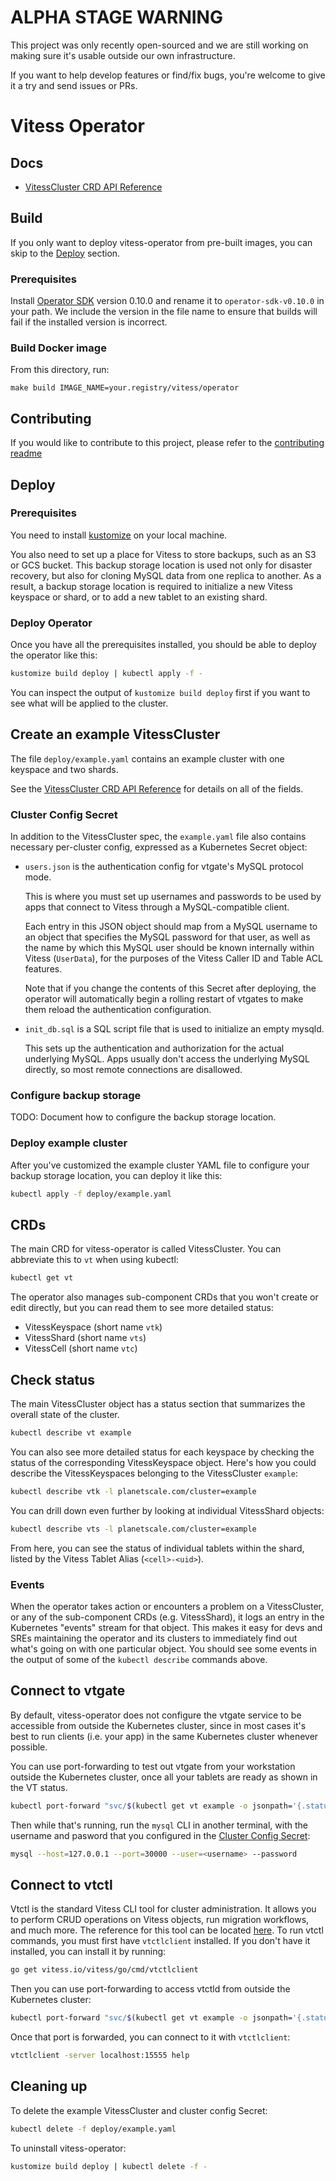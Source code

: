 # ALPHA STAGE WARNING

This project was only recently open-sourced and we are still working on making sure it's usable outside our own
infrastructure.

If you want to help develop features or find/fix bugs, you're welcome to give it a try and send
issues or PRs.

# Vitess Operator

## Docs

- [VitessCluster CRD API Reference](https://vitess-operator.planetscale.dev/api/)

## Build

If you only want to deploy vitess-operator from pre-built images, you can skip to the
[Deploy](#deploy) section.

### Prerequisites

Install [Operator SDK](https://github.com/operator-framework/operator-sdk/blob/master/doc/user/install-operator-sdk.md)
version 0.10.0 and rename it to `operator-sdk-v0.10.0` in your path.
We include the version in the file name to ensure that builds will fail if the
installed version is incorrect.

### Build Docker image

From this directory, run:

```
make build IMAGE_NAME=your.registry/vitess/operator
```

## Contributing

If you would like to contribute to this project, please refer to the
[contributing readme](CONTRIBUTING.md)

## Deploy

### Prerequisites

You need to install [kustomize](https://github.com/kubernetes-sigs/kustomize)
on your local machine.

You also need to set up a place for Vitess to store backups, such as an S3 or
GCS bucket.
This backup storage location is used not only for disaster recovery, but also
for cloning MySQL data from one replica to another.
As a result, a backup storage location is required to initialize a new Vitess
keyspace or shard, or to add a new tablet to an existing shard.

### Deploy Operator

Once you have all the prerequisites installed, you should be able to deploy
the operator like this:

```sh
kustomize build deploy | kubectl apply -f -
```

You can inspect the output of `kustomize build deploy` first if you want to see
what will be applied to the cluster.

## Create an example VitessCluster

The file `deploy/example.yaml` contains an example cluster with one keyspace and
two shards.

See the [VitessCluster CRD API Reference](https://vitess-operator.planetscale.dev/api/)
for details on all of the fields.

### Cluster Config Secret

In addition to the VitessCluster spec, the `example.yaml` file also
contains necessary per-cluster config, expressed as a Kubernetes Secret object:

* `users.json` is the authentication config for vtgate's MySQL protocol mode.

  This is where you must set up usernames and passwords to be used by apps
  that connect to Vitess through a MySQL-compatible client.

  Each entry in this JSON object should map from a MySQL username to an object
  that specifies the MySQL password for that user, as well as the name by which
  this MySQL user should be known internally within Vitess (`UserData`), for
  the purposes of the Vitess Caller ID and Table ACL features.

  Note that if you change the contents of this Secret after deploying,
  the operator will automatically begin a rolling restart of vtgates to make
  them reload the authentication configuration.

* `init_db.sql` is a SQL script file that is used to initialize an empty mysqld.

  This sets up the authentication and authorization for the actual underlying MySQL.
  Apps usually don't access the underlying MySQL directly, so most remote connections
  are disallowed.

### Configure backup storage

TODO: Document how to configure the backup storage location.

### Deploy example cluster

After you've customized the example cluster YAML file to configure your backup
storage location, you can deploy it like this:

```sh
kubectl apply -f deploy/example.yaml
```

## CRDs

The main CRD for vitess-operator is called VitessCluster.
You can abbreviate this to `vt` when using kubectl:

```sh
kubectl get vt
```

The operator also manages sub-component CRDs that you won't create or edit
directly, but you can read them to see more detailed status:

* VitessKeyspace (short name `vtk`)
* VitessShard (short name `vts`)
* VitessCell (short name `vtc`)

## Check status

The main VitessCluster object has a status section that summarizes the
overall state of the cluster.

```sh
kubectl describe vt example
```

You can also see more detailed status for each keyspace by checking the status
of the corresponding VitessKeyspace object.
Here's how you could describe the VitessKeyspaces belonging to the VitessCluster
`example`:

```sh
kubectl describe vtk -l planetscale.com/cluster=example
```

You can drill down even further by looking at individual VitessShard objects:

```sh
kubectl describe vts -l planetscale.com/cluster=example
```

From here, you can see the status of individual tablets within the shard,
listed by the Vitess Tablet Alias (`<cell>-<uid>`).

### Events

When the operator takes action or encounters a problem on a VitessCluster,
or any of the sub-component CRDs (e.g. VitessShard), it logs an entry in the
Kubernetes "events" stream for that object. This makes it easy for devs and SREs
maintaining the operator and its clusters to immediately find out what's going
on with one particular object. You should see some events in the output of some
of the `kubectl describe` commands above.

## Connect to vtgate

By default, vitess-operator does not configure the vtgate service to be
accessible from outside the Kubernetes cluster, since in most cases it's best to
run clients (i.e. your app) in the same Kubernetes cluster whenever possible.

You can use port-forwarding to test out vtgate from your workstation outside the
Kubernetes cluster, once all your tablets are ready as shown in the VT status.

```sh
kubectl port-forward "svc/$(kubectl get vt example -o jsonpath='{.status.gatewayServiceName}')" 30000:3306
```

Then while that's running, run the `mysql` CLI in another terminal, with the
username and pasword that you configured in the
[Cluster Config Secret](#cluster-config-secret):

```sh
mysql --host=127.0.0.1 --port=30000 --user=<username> --password
```

## Connect to vtctl

Vtctl is the standard Vitess CLI tool for cluster administration. It allows
you to perform CRUD operations on Vitess objects, run migration workflows,
and much more. The reference for this tool can be located [here](https://vitess.io/docs/reference/vtctl/).
To run vtctl commands, you must first have `vtctlclient` installed.
If you don't have it installed, you can install it by running:

```sh
go get vitess.io/vitess/go/cmd/vtctlclient
```

Then you can use port-forwarding to access vtctld from outside the Kubernetes cluster:

```sh
kubectl port-forward "svc/$(kubectl get vt example -o jsonpath='{.status.vitessDashboard.serviceName}')" 15555:15999
```

Once that port is forwarded, you can connect to it with `vtctlclient`:

```sh
vtctlclient -server localhost:15555 help
```

## Cleaning up

To delete the example VitessCluster and cluster config Secret:

```sh
kubectl delete -f deploy/example.yaml
```

To uninstall vitess-operator:

```sh
kustomize build deploy | kubectl delete -f -
```
